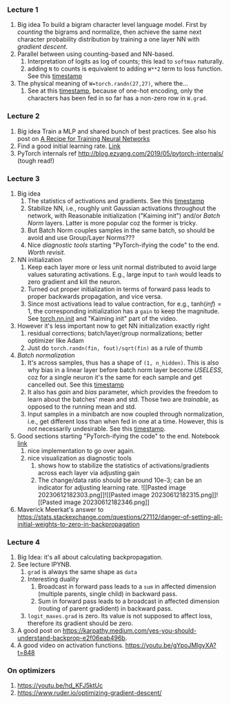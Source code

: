 ### Lecture 1
1. Big idea
	To build a bigram character level language model. First by *counting* the bigrams and normalize, then achieve the same next character probability distribution by training a one layer NN with *gradient descent*.
2. Parallel between using counting-based and NN-based.
	1. Interpretation of logits as log of counts; this lead to `softmax` naturally.
	2. adding `N` to counts is equivalent to adding `W**2` term to loss function. See this [timestamp](https://youtu.be/PaCmpygFfXo?t=6618)
3. The physical meaning of  `W=torch.randn(27,27)`, where the...
	1. See at this [timestamp](https://youtu.be/PaCmpygFfXo?t=6023), because of one-hot encoding, only the characters has been fed in so far has a non-zero row in `W.grad`.

### Lecture 2
1. Big idea
	Train a MLP and shared bunch of best practices. See also his post on [A Recipe for Training Neural Networks](https://karpathy.github.io/2019/04/25/recipe/)
2. Find a good initial learning rate. [Link](https://youtu.be/TCH_1BHY58I?t=2740)
3. PyTorch internals ref http://blog.ezyang.com/2019/05/pytorch-internals/ (tough read!)

### Lecture 3
1. Big idea
	1. The statistics of activations and gradients. See this [timestamp](https://youtu.be/P6sfmUTpUmc?t=4451)
	2. Stabilize NN, i.e., roughly unit Gaussian activations throughout the network, with Reasonable initialization ("Kaiming init")  and/or *Batch Norm* layers. Latter is more popular coz the former is tricky.
	3. But Batch Norm couples samples in the same batch, so should be avoid and use Group/Layer Norms???
	4. Nice *diagnostic tools* starting "PyTorch-ifying the code" to the end.  *Worth revisit.*
2. NN initialization
	1. Keep each layer more or less unit normal distributed to avoid large values saturating activations. E.g., large input to `tanh` would leads to zero gradient and kill the neuron.
	2. Turned out proper initialization in terms of forward pass leads to proper backwards propagation, and vice versa.
	3. Since most activations lead to value contraction, for e.g., $\text{tanh}(inf)=1$, the corresponding initialization has a `gain` to keep the magnitude. See [torch.nn.init](https://pytorch.org/docs/stable/nn.init.html) and "Kaiming init" part of the video.
 3. However it's less important now to get NN initialization exactly right
	1. residual corrections; batch/layer/group normalizations; better optimizer like Adam
	2. Just do `torch.randn(fin, fout)/sqrt(fin)` as a rule of thumb
3. *Batch normalization*
	1. It's across samples, thus has a shape of `(1, n_hidden)`. This is also why bias in a linear layer before batch norm layer become *USELESS*, coz for a single neuron it's the same for each sample and get cancelled out. See this [timestamp](https://youtu.be/P6sfmUTpUmc?t=3696)
	2. It also has *gain* and *bias* parameter, which provides the freedom to learn about the batches' mean and std. Those two are *trainable*, as opposed to the running mean and std.
	4. Input samples in a minibatch are now coupled through normalization, i.e., get different loss than when fed in one at a time. However, this is *not* necessarily undesirable. See this [timestamp](https://youtu.be/P6sfmUTpUmc?t=3014).
 4. Good sections starting "PyTorch-ifying the code" to the end.  Notebook [link](https://github.com/karpathy/nn-zero-to-hero/blob/master/lectures/makemore/makemore_part3_bn.ipynb)
	 1. nice implementation to go over again.
	 2. nice visualization as diagnostic tools
		 1. shows how to stabilize the statistics of activations/gradients across each layer via adjusting gain
		 2. The change/data ratio should be around 10e-3; can be an indicator for adjusting learning rate.		![[Pasted image 20230612182303.png]]![[Pasted image 20230612182315.png]]![[Pasted image 20230612182346.png]]
5. Maverick Meerkat's answer to  https://stats.stackexchange.com/questions/27112/danger-of-setting-all-initial-weights-to-zero-in-backpropagation

### Lecture 4
1. Big Idea: it's all about calculating backpropagation.
2. See lecture IPYNB.
	1. `grad` is always the same shape as `data`
	2. Interesting duality
		1. Broadcast in forward pass leads to a `sum` in affected dimension (multiple parents, single child) in backward pass.
		2. Sum in forward pass leads to a broadcast in affected dimension (routing of parent gradident) in backward pass.
	3. `logit_maxes.grad` is zero. Its value is not supposed to affect loss, therefore its gradient should be zero.
3. A good post on https://karpathy.medium.com/yes-you-should-understand-backprop-e2f06eab496b. 
4. A good video on activation functions. https://youtu.be/gYpoJMlgyXA?t=848



### On optimizers
1. https://youtu.be/hd_KFJ5ktUc
2. https://www.ruder.io/optimizing-gradient-descent/